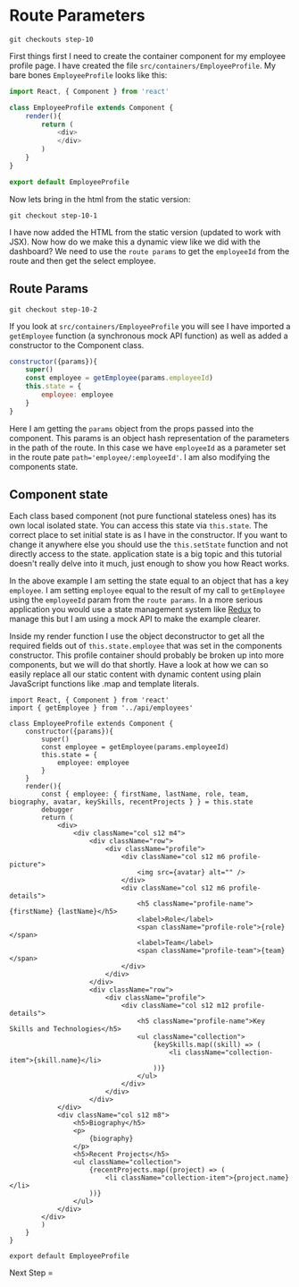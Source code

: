 # Route Parameters

```
git checkouts step-10
```

First things first I need to create the container component for my employee profile page. I have created
the file `src/containers/EmployeeProfile`. My bare bones `EmployeeProfile` looks like this:

``` javascript
import React, { Component } from 'react'

class EmployeeProfile extends Component {
    render(){
        return (
            <div>
            </div>
        )
    }
}

export default EmployeeProfile
```

Now lets bring in the html from the static version:

```
git checkout step-10-1
```

I have now added the HTML from the static version (updated to work with JSX). Now how do we make this a dynamic view like
we did with the dashboard? We need to use the `route params` to get the `employeeId` from the route and then get the select employee.

## Route Params

```
git checkout step-10-2
```

If you look at `src/containers/EmployeeProfile` you will see I have imported a `getEmployee` function (a synchronous mock API function)
as well as added a constructor to the Component class.

``` javascript
constructor({params}){
    super()
    const employee = getEmployee(params.employeeId)
    this.state = {
        employee: employee
    }
}
```

Here I am getting the `params` object from the props passed into the component. This params is an object hash representation
of the parameters in the path of the route. In this case we have `employeeId` as a parameter set in the route pate `path='employee/:employeeId'`. I am
also modifying the components state.

## Component state

Each class based component (not pure functional stateless ones) has its own local isolated state. You can access this state via `this.state`. The correct place to set initial
state is as I have in the constructor. If you want to change it anywhere else you should use the `this.setState` function and not directly access to the state. application
state is a big topic and this tutorial doesn't really delve into it much, just enough to show you how React works.

In the above example I am setting the state equal to an object that has a key `employee`. I am setting `employee` equal to the result of my call to `getEmployee` using the `employeeId` param
 from the `route params`. In a more serious application you would use a state management system like [Redux](https://github.com/reactjs/redux) to manage this but I am using a mock API to make the example clearer.

Inside my render function I use the object deconstructor to get all the required fields out of `this.state.employee` that was set in the components constructor. This profile 
container should probably be broken up into more components, but we will do that shortly. Have a look at how we can so easily replace all our static content with dynamic content
using plain JavaScript functions like .map and template literals.

```
import React, { Component } from 'react'
import { getEmployee } from '../api/employees'

class EmployeeProfile extends Component {
    constructor({params}){
        super()
        const employee = getEmployee(params.employeeId)
        this.state = {
            employee: employee
        }
    }
    render(){
        const { employee: { firstName, lastName, role, team, biography, avatar, keySkills, recentProjects } } = this.state
        debugger
        return (
            <div>
                <div className="col s12 m4">
                    <div className="row">
                        <div className="profile">
                            <div className="col s12 m6 profile-picture">
                                <img src={avatar} alt="" />
                            </div>
                            <div className="col s12 m6 profile-details">
                                <h5 className="profile-name">{firstName} {lastName}</h5>
                                <label>Role</label>
                                <span className="profile-role">{role}</span>
                                <label>Team</label>
                                <span className="profile-team">{team}</span>
                            </div>
                        </div>           
                    </div>
                    <div className="row">
                        <div className="profile">
                            <div className="col s12 m12 profile-details">
                                <h5 className="profile-name">Key Skills and Technologies</h5>
                                <ul className="collection">
                                    {keySkills.map((skill) => (
                                        <li className="collection-item">{skill.name}</li>
                                    ))}
                                </ul>
                            </div>
                        </div>           
                    </div>
            </div>
            <div className="col s12 m8">
                <h5>Biography</h5>
                <p>
                    {biography}
                </p>
                <h5>Recent Projects</h5>
                <ul className="collection">
                    {recentProjects.map((project) => (
                        <li className="collection-item">{project.name}</li>
                    ))}
                </ul>
            </div>
        </div>
        )
    }
}

export default EmployeeProfile
```

Next Step = 